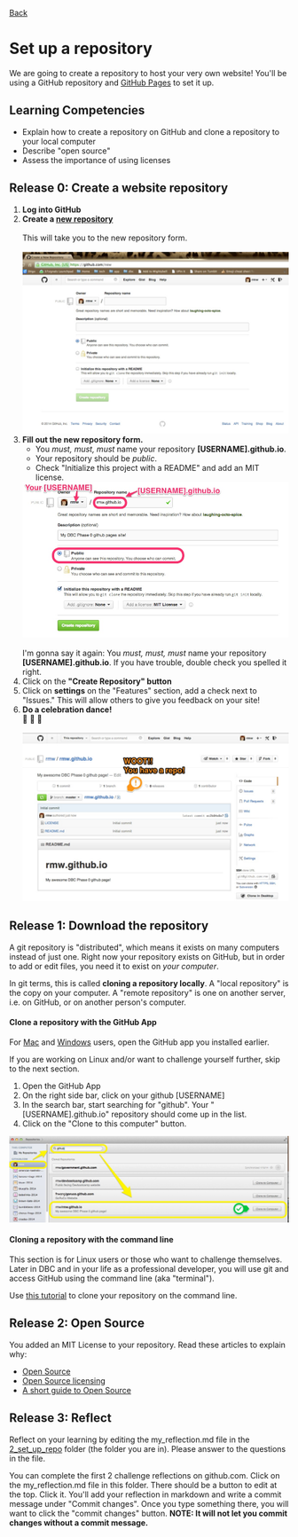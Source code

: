 [Back](README.md)

# Set up a repository

We are going to create a repository to host your very own website! You'll be using a GitHub repository and [GitHub Pages](http://pages.github.com/) to set it up.

## Learning Competencies

- Explain how to create a repository on GitHub and clone a repository to your local computer
- Describe "open source"
- Assess the importance of using licenses 


## Release 0: Create a website repository

1. **Log into GitHub**
2. **Create a [new repository](https://github.com/new)**<br /><br />This will take you to the new repository form.<br /><br />![New repo form](../imgs/github-repo-1.jpg)
3. **Fill out the new repository form.** <ul><li>You *must, must, must* name your repository **[USERNAME].github.io**.</li><li>Your repository should be *public*.  </li><li>Check "Initialize this project with a README" and add an MIT license. </li></ul>![New repo form](../imgs/github-repo-2.jpg)<br /><br />I'm gonna say it again: You *must, must, must* name your repository **[USERNAME].github.io**. If you have trouble, double check you spelled it right. 
4. Click on the **"Create Repository" button**
5. Click on **settings** on the "Features" section, add a check next to "Issues." This will allow others to give you feedback on your site!
6. **Do a celebration dance!** <br />:dancers: :tada: :dancer: <br /><br />![You have a repo](../imgs/github-repo3.jpg)


## Release 1: Download the repository

A git repository is "distributed", which means it exists on many computers instead of just one.  Right now your repository exists on GitHub, but in order to add or edit files, you need it to exist on *your computer*.

In git terms, this is called **cloning a repository locally**. A "local repository" is the copy on your computer. A "remote repository" is one on another server, i.e. on GitHub, or on another person's computer.  

#### Clone a repository with the GitHub App

For [Mac](http://mac.github.com/) and [Windows](http://windows.github.com/) users, open the GitHub app you installed earlier.

If you are working on Linux and/or want to challenge yourself further, skip to the next section.

1. Open the GitHub App
2. On the right side bar, click on your github [USERNAME]
3. In the search bar, start searching for "github".  Your "[USERNAME].github.io" repository should come up in the list.
4. Click on the "Clone to this computer" button.

![Clone a repo](../imgs/github-app-1_clone.jpg)


#### Cloning a repository with the command line

This section is for Linux users or those who want to challenge themselves.  Later in DBC and in your life as a professional developer, you will use git and access GitHub using the command line (aka "terminal").

Use [this tutorial](../git_clone.md) to clone your repository on the command line.

## Release 2: Open Source

You added an MIT License to your repository.  Read these articles to explain why:

* [Open Source](http://skillcrush.com/2012/08/29/open-source-software/) 
* [Open Source licensing](http://www.slideshare.net/CodeMontage/writespeakcode-open-source-licenses) 
* [A short guide to Open Source](http://www.smashingmagazine.com/2010/03/24/a-short-guide-to-open-source-and-similar-licenses/)


## Release 3: Reflect

Reflect on your learning by editing the my_reflection.md file in the [2_set_up_repo](./) folder (the folder you are in). Please answer to the questions in the file. 

You can complete the first 2 challenge reflections on github.com. Click on the my_reflection.md file in this folder. There should be a button to edit at the top. Click it. You'll add your reflection in markdown and write a commit message under "Commit changes". Once you type something there, you will want to click the "commit changes" button. **NOTE: It will not let you commit changes without a commit message.**
